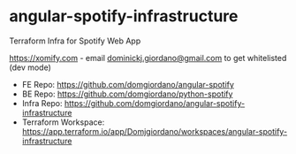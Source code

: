 # angular-spotify-infrastructure

Terraform Infra for Spotify Web App

https://xomify.com - email dominickj.giordano@gmail.com to get whitelisted (dev mode)

* FE Repo: https://github.com/domgiordano/angular-spotify
* BE Repo: https://github.com/domgiordano/python-spotify
* Infra Repo: https://github.com/domgiordano/angular-spotify-infrastructure
* Terraform Workspace: https://app.terraform.io/app/Domjgiordano/workspaces/angular-spotify-infrastructure
